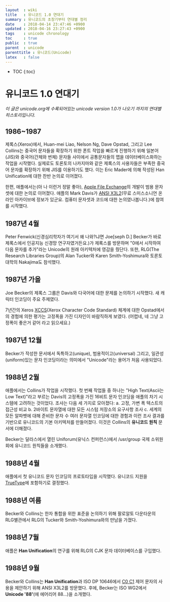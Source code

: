 ```yaml
---
layout  : wiki
title   : 유니코드 1.0 연대기
summary : 유니코드의 초창기부터 연대별 정리
date    : 2018-04-14 23:47:46 +0900
updated : 2018-04-16 23:27:43 +0900
tags    : unicode chronology
toc     : true
public  : true
parent  : unicode
parenttitle : 유니코드(Unicode)
latex   : false
---
```

* TOC
{:toc}

# 유니코드 1.0 연대기

*이 글은 unicode.org에 수록되어있는 unicode version 1.0가 나오기 까지의 연대별 히스토리입니다.*

## 1986~1987

제록스(Xerox)에서, Huan-mei Liao, Nelson Ng, Dave Opstad,  그리고 Lee Collins는 중국어 문자들을 확장하기 위한 폰트 작업을 빠르게 진행하기 위해 일본어(JIS)와 중국어(간체와 번체) 문자들 사이에서 공통문자들의 맵을 데이터베이스화하는 작업을 시작했다. 실제로도 토론토의 나카지마와 같은 제록스의 사용자들은 부족한 중국어 문자를 확장하기 위해 JIS를 이용하기도 했다. 이는 Eric Mader에 의해 작성된 Han Unification에 대한 찬반 논의로 이어졌다.

한편, 애플에서는(아 나 이런거 정말 좋아), [Apple File Exchange](https://en.wikipedia.org/wiki/Apple_File_Exchange )의 개발이 범용 문자셋에 대한 논의로 이어졌다. 애플의 Mark Davis가 [ANSI X3L2](http://sova.si.edu/record/NMAH.AC.0311 )(무료 스미스소니언 온라인 아카이브에 정보가 있군요. 컴퓨터 문자셋과 코드에 대한 논의였나봅니다.)에 참여를 시작했다.

## 1987년 4월

Peter Fenwick(신경심리학자가 여기서 왜 나와?냐면 Joe[seph D.] Becker가 바로 제록스에서 인공지능 신경망 연구자였거든요.)가 제록스를 방문하며 "0에서 시작하여 다음 문자를 추가"라는 Unicode의 원래 아키텍처에 영감을 줬단다. 또한, RLG(The Research Libraries Group)의 Alan Tucker와 Karen Smith-Yoshimura와 토론토 대학의 Nakajima도 참석했다.

## 1987년 가을

Joe Becker의 제록스 그룹은 Davis와 다국어에 대한 문제를 논의하기 시작했다. 새 캐릭터 인코딩이 주요 주제였다.

7년간의 Xeros [XCCS](https://ipfs.io/ipfs/QmXoypizjW3WknFiJnKLwHCnL72vedxjQkDDP1mXWo6uco/wiki/Xerox_Character_Code_Standard.html )(Xerox Character Code Standard) 체계에 대한 Opstad에서의 경험에 의한 평가는 고정폭을 가진 디자인이 바람직하게 보였다. (어렵네, 네 그냥 고정폭이 좋은거 같어 라고 읽으세요.)

## 1987년 12월

Becker가 작성한 문서에서 독특하고(unique), 범용적이고(universal) 그리고, 일관성(uniform)있는 문자 인코딩이라는 의미에서 "Unicode"라는 용어가 처음 사용되었다. 

## 1988년 2월

애플에서는 Collins가 작업을 시작했다. 첫 번째 작업들 중 하나는 "High Text(Ascii는 Low Text)"라고 부르는 Davis의 고정폭을 가진 16비트 문자 인코딩을 애플의 차기 시스템에 고려하는 것이었다. 조사는 다음 세 가지로 모아졌다:
    a. 고정, 가변 폭 텍스트의 접근성 비교
    b. 2바이트 문자열에 대한 모든 시스텀 저장소의 요구사항 조사
    c. 세계의 모든 알파벳에 대해 준비한 문자 수
여러 문자열 인코딩에 대한 경험과 이런 조사 결과를 기반으로 유니코드의 기본 아키텍처를 만들어졌다. 이것은 Collins의 **유니코드 원칙** 문서에 더해졌다.

Becker는 달라스에서 열린 Uniforum(유닉스 컨퍼런스)에서 /usr/group 국제 소위원회에 유니코드 원칙들을 소개했다.

## 1988년 4월

애플에서 첫 유니코드 문자 인코딩의 프로토타입을 시작했다. 유니코드 지원을 [TrueType](https://ko.wikipedia.org/wiki/트루타입 )에 포함하기로 결정했다.

## 1988년 여름

Becker와 Collins는 한자 통합을 위한 표준을 논의하기 위해 팔로알토 다운타운의 RLG별관에서 RLG의 Tucker와 Smith-Yoshimura와의 만남을 가졌다.

## 1988년 7월

애플은 **Han Unification**의 연구를 위해 RLG의 CJK 문자 데이터베이스를 구입했다.

## 1988년 9월

Becker와 Collins는 **Han Unification**과 ISO DP 10646에서 [C0 C1](https://en.wikipedia.org/wiki/C0_and_C1_control_codes ) 제어 문자의 사용을 제안하기 위해 ANSI X3L2를 방문했다. 후에, Becker는 ISO WG2에서 **Unicode '88'**(에 에어리어 88...)을 소개했다.
